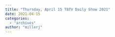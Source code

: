 ```yaml
---
title: "Thursday, April 15 TBTV Daily Show 2021"
date: 2021-04-15
categories: 
  - "archives"
author: "millerj"
---
```



